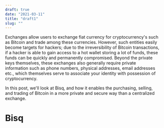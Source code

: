 ```yaml
---
draft: true 
date: "2021-03-11"
title: "draft1" 
slug: ""
---
```


Exchanges allow users to exchange fiat currency for cryptocurrency's such as Bitcoin and trade among these currencies. However, such entities easily become targets for hackers; due to the irreversibility of Bitcoin transactions, if a hacker is able to gain access to a hot wallet storing a lot of funds, these funds can be quickly and permanently compromised. Beyond the private keys themselves, these exchanges also generally require private information such as phone numbers, physical addresses, email addresses etc., which themselves serve to associate your identity with possession of cryptocurrency.

In this post, we'll look at Bisq, and how it enables the purchasing, selling, and trading of Bitcoin in a more private and secure way than a centralized exchange. 

# Bisq

